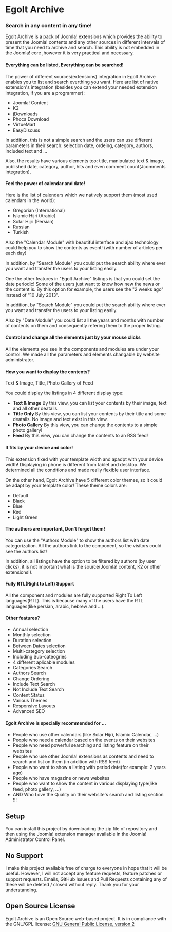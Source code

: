 # Egolt Archive
### Search in any content in any time!

Egolt Archive is a pack of Joomla! extensions which provides the ability to present the Joomla! contents and any other sources in different intervals of time that you need to archive and search. This ability is not embedded in the Joomla! core ,however it is very practical and necessary.

#### Everything can be listed, Everything can be searched!
The power of different sources(extensions) integration in Egolt Archive enables you to list and search everthing you want. Here are list of native extension's integration (besides you can extend your needed extension integration, if you are a programmer):

* Joomla! Content
* K2
* jDownloads
* Phoca Download
* VirtueMart
* EasyDiscuss

In addition, this is not a simple search and the users can use different parameters in their search: selection date, ordeing, category, authors, included text and ...

Also, the results have various elements too: title, manipulated text & image, published date, category, author, hits and even comment count(Jcomments integration).

#### Feel the power of calendar and date!
Here is the list of calendars which we natively support them (most used calendars in the world):

* Gregorian (International)
* Islamic Hijri (Arabic)
* Solar Hijri (Persian)
* Russian
* Turkish

Also the "Calendar Module" with beautiful interface and ajax technology could help you to show the contents as event! (with number of articles per each day)

In addition, by "Search Module" you could put the search ability where ever you want and transfer the users to your listing easily.

One the other features in "Egolt Archive" listings is that you could set the date periodic! Some of the users just want to know how new the news or the content is. By this option for example, the users see the "2 weeks ago" instead of "10 July 2013".

In addition, by "Search Module" you could put the search ability where ever you want and transfer the users to your listing easily.

Also by "Date Module" you could list all the years and months with number of contents on them and consequently refering them to the proper listing.

#### Control and change all the elements just by your mouse clicks
All the elements you see in the components and modules are under your control. We made all the parameters and elements changable by website administrator.

#### How you want to display the contents?
Text & Image, Title, Photo Gallery of Feed

You could display the listings in 4 different display type:

* **Text & Image** By this view, you can list your contents by their image, text and all other deatails.
* **Title Only** By this view, you can list your contents by their title and some deatails. No image and text exist in this view.
* **Photo Gallery** By this view, you can change the contents to a simple photo gallery!
* **Feed** By this view, you can change the contents to an RSS feed!

#### It fits by your device and color!
This extension fixed with your template width and apadpt with your device width! Displaying in phone is different from tablet and desktop. We determined all the conditions and made really flexible user interface.

On the other hand, Egolt Archive have 5 different color themes, so it could be adapt by your template color! These theme colors are:

* Default
* Black
* Blue
* Red
* Light Green

#### The authors are important, Don't forget them!
You can use the "Authors Module" to show the authors list with date categorization. All the authors link to the component, so the visitors could see the authors list! 

In addition, all listings have the option to be filtered by authors (by user clicks), it is not important what is the source(Joomla! content, K2 or other extensions!).

#### Fully RTL(Right to Left) Support
All the component and modules are fully supported Right To Left languages(RTL). This is because many of the users have the RTL languages(like persian, arabic, hebrew and ...).

#### Other features?
* Annual selection
* Monthly selection
* Duration selection
* Between Dates selection
* Multi-category selection
* Including Sub-cateogries
* 4 different aplicable modules
* Categories Search
* Authors Search
* Change Ordering
* Include Text Search
* Not Include Text Search
* Content Status
* Various Themes
* Responsive Layouts
* Advanced SEO

#### Egolt Archive is specially recommended for ... 
* People who use other calendars (like Solar Hijri, Islamic Calendar, ...)
* People who need a calendar based on the events on their websites
* People who need powerful searching and listing feature on their websites
* People who use other Joomla! extensions as contents and need to search and list on them (in addition with RSS feed)
* People who want to show a listing with period date(for example: 2 years ago)
* People who have magazine or news websites
* People who want to show the content in various displaying type(like feed, photo gallery, ...)
* AND Who Love the Quality on their website's search and listing section !!!

## Setup
You can install this project by downloading the zip file of repository and then using the Joomla! extension manager available in the Joomla! Administrator Control Panel.

## No Support
I make this project available free of charge to everyone in hope that it will be useful. However, I will not accept any feature requests, feature patches or support requests. Emails, GitHub Issues and Pull Requests containing any of these will be deleted / closed without reply. Thank you for your understanding.

## Open Source License
Egolt Archive is an Open Source web-based project. It is in compliance with the GNU/GPL license:
[GNU General Public License, version 2
](http://www.gnu.org/licenses/old-licenses/gpl-2.0.html)